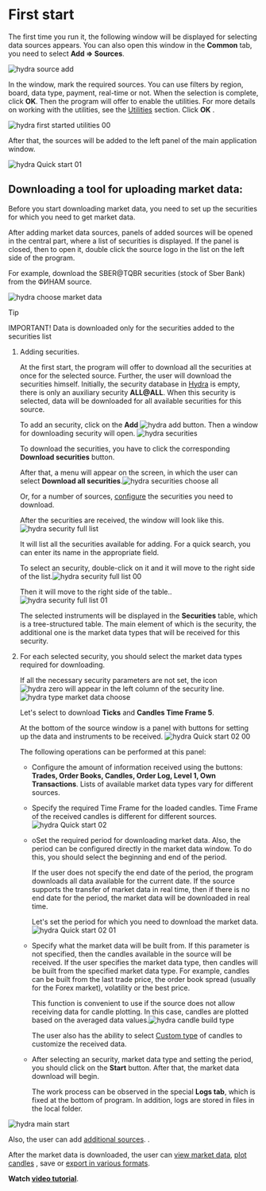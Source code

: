 # First start

The first time you run it, the following window will be displayed for selecting data sources appears. You can also open this window in the **Common** tab, you need to select **Add \=\> Sources**. 

![hydra source add](../images/hydra_source_add.png)

In the window, mark the required sources. You can use filters by region, board, data type, payment, real\-time or not. When the selection is complete, click **OK**. Then the program will offer to enable the utilities. For more details on working with the utilities, see the [Utilities](HydraTasks.md) section. Click **OK** . 

![hydra first started utilities 00](../images/hydra_first_started_utilities00.png)

After that, the sources will be added to the left panel of the main application window. 

![hydra Quick start 01](../images/hydra_Quick_start_01.png)

## Downloading a tool for uploading market data:

Before you start downloading market data, you need to set up the securities for which you need to get market data.

After adding market data sources, panels of added sources will be opened in the central part, where a list of securities is displayed. If the panel is closed, then to open it, double click the source logo in the list on the left side of the program.

For example, download the SBER@TQBR securities (stock of Sber Bank) from the ФИНАМ source. 

![hydra choose market data](../images/hydra_choose_market_data.png)

> [!TIP]
> IMPORTANT\! Data is downloaded only for the securities added to the securities list

1. Adding securities.

   At the first start, the program will offer to download all the securities at once for the selected source. Further, the user will download the securities himself. Initially, the security database in [Hydra](Hydra.md) is empty, there is only an auxiliary security **ALL@ALL**. When this security is selected, data will be downloaded for all available securities for this source. 

   To add an security, click on the **Add** ![hydra add](../images/hydra_add.png) button. Then a window for downloading security will open. ![hydra securities](../images/hydra_securities.png)

   To download the securities, you have to click the corresponding **Download securities** button. 

   After that, a menu will appear on the screen, in which the user can select **Download all securities**.![hydra securities choose all](../images/hydra_securities_choose_all.png)

   Or, for a number of sources, [configure](HydraConfigurationSecuritiesDownload.md) the securities you need to download. 

   After the securities are received, the window will look like this.![hydra security full list](../images/hydra_security_full_list.png)

   It will list all the securities available for adding. For a quick search, you can enter its name in the appropriate field. 

   To select an security, double\-click on it and it will move to the right side of the list.![hydra security full list 00](../images/hydra_security_full_list_00.png)

   Then it will move to the right side of the table..![hydra security full list 01](../images/hydra_security_full_list_01.png)

   The selected instruments will be displayed in the **Securities** table, which is a tree\-structured table. The main element of which is the security, the additional one is the market data types that will be received for this security.
2. For each selected security, you should select the market data types required for downloading.

   If all the necessary security parameters are not set, the icon ![hydra zero](../images/hydra_zero.png) will appear in the left column of the security line. ![hydra type market data choose](../images/hydra_type_market_data_choose.png)

   Let's select to download **Ticks** and **Candles Time Frame 5**.

   At the bottom of the source window is a panel with buttons for setting up the data and instruments to be received. ![hydra Quick start 02 00](../images/hydra_Quick_start_02_00.png)

   The following operations can be performed at this panel: 
   - Configure the amount of information received using the buttons: **Trades, Order Books, Candles, Order Log, Level 1, Own Transactions**. Lists of available market data types vary for different sources. 
   - Specify the required Time Frame for the loaded candles. Time Frame of the received candles is different for different sources.![hydra Quick start 02](../images/hydra_Quick_start_02.png)
   - oSet the required period for downloading market data. Also, the period can be configured directly in the market data window. To do this, you should select the beginning and end of the period. 

     If the user does not specify the end date of the period, the program downloads all data available for the current date. If the source supports the transfer of market data in real time, then if there is no end date for the period, the market data will be downloaded in real time. 

     Let's set the period for which you need to download the market data.![hydra Quick start 02 01](../images/hydra_Quick_start_02_01.png)
   - Specify what the market data will be built from. If this parameter is not specified, then the candles available in the source will be received. If the user specifies the market data type, then candles will be built from the specified market data type. For example, candles can be built from the last trade price, the order book spread (usually for the Forex market), volatility or the best price. 

     This function is convenient to use if the source does not allow receiving data for candle plotting. In this case, candles are plotted based on the averaged data values.![hydra candle build type](../images/hydra_candle_build_type.png)

     The user also has the ability to select [Custom type](HydraCustomCandleType.md) of candles to customize the received data.
   - After selecting an security, market data type and setting the period, you should click on the **Start** button. After that, the market data download will begin. 

     The work process can be observed in the special **Logs tab**, which is fixed at the bottom of program. In addition, logs are stored in files in the local folder. 

![hydra main start](../images/hydra_main_start.png)

Also, the user can add [additional sources](HydraSourceSelection.md). . 

After the market data is downloaded, the user can [view market data](HydraViewingMarketData.md), [plot candles](HydraCandles.md) , save or [export in various formats](HydraExport.md).

**Watch [video tutorial](HydraFirstStartVideos.md)**.
